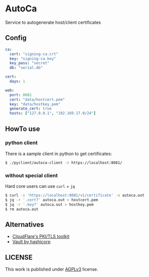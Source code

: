 # AutoCa

Service to autogenerate host/client certificates

## Config

```yaml
ca:
  cert: "signing-ca.crt"
  key: "signing-ca.key"
  key_pass: "secret"
  db: "serial.db"

cert:
  days: 1

web:
  port: 8081
  cert: "data/hostcert.pem"
  key: "data/hostkey.pem"
  generate_cert: true
  hosts: ["127.0.0.1", "192.169.17.0/24"]
```

## HowTo use

### python client

There is a sample client in python to get certificates:

```sh
$ ./pyclient/autoca-client -n https://localhost:8081/
```

### without special client

Hard core users can use `curl` + `jq`

```sh
$ curl -s 'https://localhost:8081/v1/certificate' -o autoca.out
$ jq -r '.cert?' autoca.out > hostcert.pem
$ jq -r '.key?' autoca.out > hostkey.pem
$ rm autoca.out
```

## Alternatives

- [CloudFlare's PKI/TLS toolkit](https://github.com/cloudflare/cfssl)
- [Vault by  hashicorp](https://www.vaultproject.io/docs/secrets/pki/)

## LICENSE

This work is published under [AGPLv3][1] license.

[1]: https://www.gnu.org/licenses/agpl-3.0.txt
